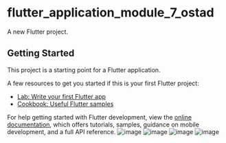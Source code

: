 # flutter_application_module_7_ostad

A new Flutter project.

## Getting Started

This project is a starting point for a Flutter application.

A few resources to get you started if this is your first Flutter project:

- [Lab: Write your first Flutter app](https://docs.flutter.dev/get-started/codelab)
- [Cookbook: Useful Flutter samples](https://docs.flutter.dev/cookbook)

For help getting started with Flutter development, view the
[online documentation](https://docs.flutter.dev/), which offers tutorials,
samples, guidance on mobile development, and a full API reference.
![image](https://github.com/Danbir54/Module-7-Assignment/assets/59988668/5ab1535e-580e-48f2-981f-d08a6de8e344)
![image](https://github.com/Danbir54/Module-7-Assignment/assets/59988668/d1426261-d66d-4d68-9e7e-ca5477bc88f4)
![image](https://github.com/Danbir54/Module-7-Assignment/assets/59988668/aad157b1-71c5-4edf-b203-4ac16c881904)
![image](https://github.com/Danbir54/Module-7-Assignment/assets/59988668/1b6754f8-aaa7-47ab-b789-b13c648c61eb)

